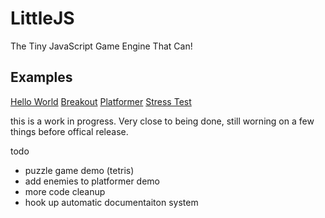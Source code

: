 # LittleJS
The Tiny JavaScript Game Engine That Can!

## Examples

[Hello World](https://killedbyapixel.github.io/LittleJS/)
[Breakout](https://killedbyapixel.github.io/LittleJS/examples/breakout)
[Platformer](https://killedbyapixel.github.io/LittleJS/platformer)
[Stress Test](https://killedbyapixel.github.io/LittleJS/stress)

this is a work in progress. Very close to being done, still worning on a few things before offical release.

todo
- puzzle game demo (tetris)
- add enemies to platformer demo
- more code cleanup
- hook up automatic documentaiton system
